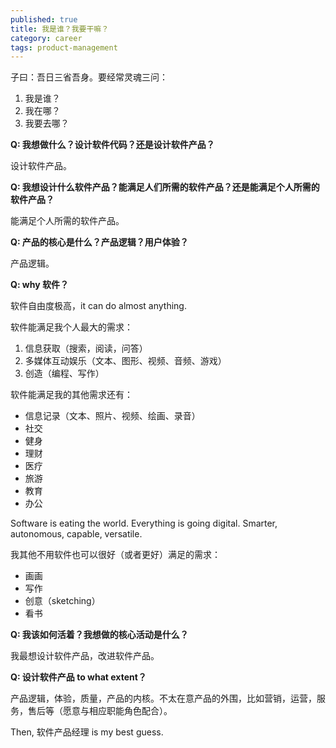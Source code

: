 ```yaml
---
published: true
title: 我是谁？我要干嘛？
category: career
tags: product-management
---
```

子曰：吾日三省吾身。要经常灵魂三问：

1. 我是谁？
2. 我在哪？
3. 我要去哪？



**Q: 我想做什么？设计软件代码？还是设计软件产品？**

设计软件产品。



**Q: 我想设计什么软件产品？能满足人们所需的软件产品？还是能满足个人所需的软件产品？**

能满足个人所需的软件产品。



**Q: 产品的核心是什么？产品逻辑？用户体验？**

产品逻辑。



**Q: why 软件？**

软件自由度极高，it can do almost anything.



软件能满足我个人最大的需求：

1. 信息获取（搜索，阅读，问答）
2. 多媒体互动娱乐（文本、图形、视频、音频、游戏）
3. 创造（编程、写作）



软件能满足我的其他需求还有：

- 信息记录（文本、照片、视频、绘画、录音）
- 社交
- 健身
- 理财
- 医疗
- 旅游
- 教育
- 办公



Software is eating the world. Everything is going digital. Smarter, autonomous, capable, versatile.



我其他不用软件也可以很好（或者更好）满足的需求：

- 画画
- 写作
- 创意（sketching）
- 看书



**Q: 我该如何活着？我想做的核心活动是什么？**

我最想设计软件产品，改进软件产品。



**Q: 设计软件产品 to what extent？**

产品逻辑，体验，质量，产品的内核。不太在意产品的外围，比如营销，运营，服务，售后等（愿意与相应职能角色配合）。



Then, 软件产品经理 is my best guess.
